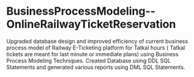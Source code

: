 # BusinessProcessModeling--OnlineRailwayTicketReservation
Upgraded database design and improved efficiency of current business process model of Railway E-Ticketing platform for Tatkal hours ( Tatkal tickets are meant for last minute or immediate plans) using Business Process Modeling Techniques. Created Database using DDL SQL Statements and generated various reports using DML SQL Statements.
